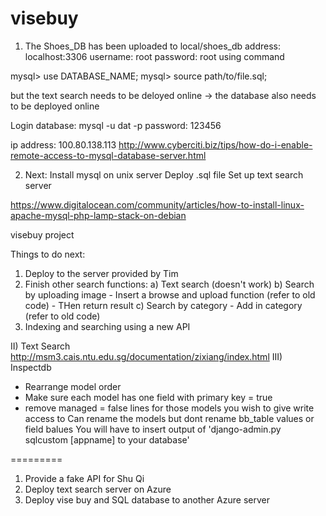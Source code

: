 visebuy
=======

1) The Shoes_DB has been uploaded to local/shoes_db
address: localhost:3306
username: root
password: root
using command

mysql> use DATABASE_NAME;
mysql> source path/to/file.sql;

but the text search needs to be deloyed online -> the database also needs to be deployed online


Login database:
mysql -u dat -p
password: 123456

ip address:  100.80.138.113
http://www.cyberciti.biz/tips/how-do-i-enable-remote-access-to-mysql-database-server.html

2) Next:
Install mysql on unix server
Deploy .sql file
Set up text search server

https://www.digitalocean.com/community/articles/how-to-install-linux-apache-mysql-php-lamp-stack-on-debian

visebuy project

Things to do next:
1) Deploy to the server provided by Tim
2) Finish other search functions:
    a) Text search (doesn't work)
    b) Search by uploading image
        - Insert a browse and upload function (refer to old code)
        - THen return result
    c) Search by category
        - Add in category (refer to old code)
3) Indexing and searching using a new API


II) Text Search
http://msm3.cais.ntu.edu.sg/documentation/zixiang/index.html
III) Inspectdb

* Rearrange model order
* Make sure each model has one field with primary key = true
* remove managed = false lines for those models you wish to give write access to
Can rename the models but dont rename bb_table values or field balues
You will have to insert output of 'django-admin.py sqlcustom [appname] to your database'

=========
1) Provide a fake API for Shu Qi
2) Deploy text search server on Azure
3) Deploy vise buy and SQL database to another Azure server